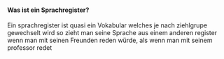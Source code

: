 #### Was ist ein Sprachregister?
Ein sprachregister ist quasi ein Vokabular welches je nach ziehlgrupe gewechselt wird so zieht man seine Sprache aus einem anderen register wenn man mit seinen Freunden reden würde, als wenn man mit seinem professor redet 